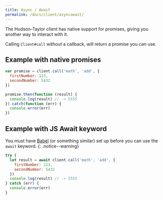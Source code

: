```yaml
---
title: Async / Await
permalink: /docs/client/asyncawait/
---
```


The Hudson-Taylor client has native support for promises, giving you another way to interact with it.

Calling `Client#call` without a callback, will return a promise you can use.

## Example with native promises

```js
var promise = client.call('math', 'add', {
  firstNumber: 123,
  secondNumber: 5432
})

promise.then(function (result) {
  console.log(result) // -> 5555
}).catch(function (err) {
  console.error(err)
})
```

## Example with JS Await keyword

You must have [Babel](http://babeljs.io/) (or something similar) set up before you can use the `await` keyword.
{: .notice--warning}

```js
try {
  let result = await client.call('math', 'add', {
    firstNumber: 123,
    secondNumber: 5432
  })
  console.log(result) // -> 5555
} catch (err) {
  console.error(err)
}
```
